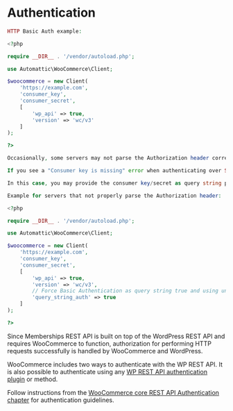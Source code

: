 # Authentication

```php
HTTP Basic Auth example:

<?php

require __DIR__ . '/vendor/autoload.php';

use Automattic\WooCommerce\Client;

$woocommerce = new Client(
    'https://example.com',
    'consumer_key',
    'consumer_secret',
    [
        'wp_api' => true,
        'version' => 'wc/v3'
    ]
);

?>

Occasionally, some servers may not parse the Authorization header correctly.

If you see a "Consumer key is missing" error when authenticating over SSL, likely you have a server issue. 

In this case, you may provide the consumer key/secret as query string parameters instead.

Example for servers that not properly parse the Authorization header:

<?php

require __DIR__ . '/vendor/autoload.php';

use Automattic\WooCommerce\Client;

$woocommerce = new Client(
    'https://example.com',
    'consumer_key',
    'consumer_secret',
    [
        'wp_api' => true,
        'version' => 'wc/v3',
        // Force Basic Authentication as query string true and using under HTTPS
        'query_string_auth' => true 
    ]
);

?>
```

Since Memberships REST API is built on top of the WordPress REST API and requires WooCommerce to function, authorization for performing HTTP requests successfully is handled by WooCommerce and WordPress.  

WooCommerce includes two ways to authenticate with the WP REST API. It is also possible to authenticate using any [WP REST API authentication plugin](http://v2.wp-api.org/guide/authentication/) or method.

Follow instructions from the [WooCommerce core REST API Authentication chapter](https://woocommerce.github.io/woocommerce-rest-api-docs/#authentication) for authentication guidelines.
